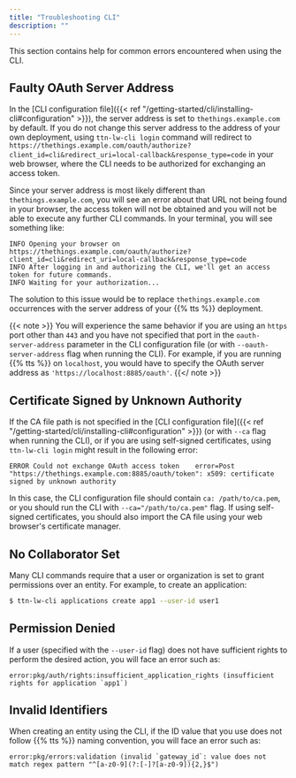 ```yaml
---
title: "Troubleshooting CLI"
description: ""
---
```


This section contains help for common errors encountered when using the CLI.

<!--more-->

## Faulty OAuth Server Address

In the [CLI configuration file]({{< ref "/getting-started/cli/installing-cli#configuration" >}}), the server address is set to `thethings.example.com` by default. If you do not change this server address to the address of your own deployment, using `ttn-lw-cli login` command will redirect to `https://thethings.example.com/oauth/authorize?client_id=cli&redirect_uri=local-callback&response_type=code` in your web browser, where the CLI needs to be authorized for exchanging an access token.

Since your server address is most likely different than `thethings.example.com`, you will see an error about that URL not being found in your browser, the access token will not be obtained and you will not be able to execute any further CLI commands. In your terminal, you will see something like:

```
INFO Opening your browser on https://thethings.example.com/oauth/authorize?client_id=cli&redirect_uri=local-callback&response_type=code
INFO After logging in and authorizing the CLI, we'll get an access token for future commands.
INFO Waiting for your authorization...
```

The solution to this issue would be to replace `thethings.example.com` occurrences with the server address of your {{% tts %}} deployment.

{{< note >}} You will experience the same behavior if you are using an `https` port other than `443` and you have not specified that port in the `oauth-server-address` parameter in the CLI configuration file (or with `--oauth-server-address` flag when running the CLI). For example, if you are running {{% tts %}} on `localhost`, you would have to specify the OAuth server address as `'https://localhost:8885/oauth'`.
{{</ note >}}

## Certificate Signed by Unknown Authority

If the CA file path is not specified in the [CLI configuration file]({{< ref "/getting-started/cli/installing-cli#configuration" >}}) (or with `--ca` flag when running the CLI), or if you are using self-signed certificates, using `ttn-lw-cli login` might result in the following error:

```
ERROR Could not exchange OAuth access token    error=Post "https://thethings.example.com:8885/oauth/token": x509: certificate signed by unknown authority
```

In this case, the CLI configuration file should contain `ca: /path/to/ca.pem`, or you should run the CLI with `--ca="/path/to/ca.pem"` flag. If using self-signed certificates, you should also import the CA file using your web browser's certificate manager.

## No Collaborator Set

Many CLI commands require that a user or organization is set to grant permissions over an entity. For example, to create an application:

```bash
$ ttn-lw-cli applications create app1 --user-id user1
```

## Permission Denied

If a user (specified with the `--user-id` flag) does not have sufficient rights to perform the desired action, you will face an error such as:

```
error:pkg/auth/rights:insufficient_application_rights (insufficient rights for application `app1`)
```

## Invalid Identifiers

When creating an entity using the CLI, if the ID value that you use does not follow {{% tts %}} naming convention, you will face an error such as:

```
error:pkg/errors:validation (invalid `gateway_id`: value does not match regex pattern "^[a-z0-9](?:[-]?[a-z0-9]){2,}$")
```